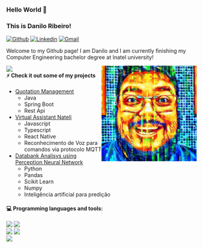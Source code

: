 ### Hello World 👋 
### This is Danilo Ribeiro!

[![Github](https://img.shields.io/badge/-Github-000?style=flat&logo=Github&logoColor=white)](https://github.com/dmax101)
[![Linkedin](https://img.shields.io/badge/-LinkedIn-blue?style=flat&logo=Linkedin&logoColor=white)](https://www.linkedin.com/in/danribeiro101/)
[![Gmail](https://img.shields.io/badge/-Gmail-c14438?style=flat&logo=Gmail&logoColor=white)](mailto:danriba@gmail.com)

Welcome to my Github page! I am Danilo and I am currently finishing my Computer Engineering bachelor degree at Inatel university!

<img align="right" alt="img" src="cover_image.jpg" width="50%" height="auto" />
<img width="50%" align="right" src="https://github-readme-stats.vercel.app/api?username=dmax101&theme=blue-green&show_icons=true&hide_border=true" />

#### ⚡ Check it out some of my projects
- [Quotation Management](https://github.com/dmax101/icc-idp-prova-quotation-management)
    - Java
    - Spring Boot
    - Rest Api
- [Virtual Assistant Nateli](https://github.com/dmax101/Nateli_Mqtt_Mobile)
    - Javascript
    - Typescript
    - React Native
    - Reconhecimento de Voz para comandos via protocolo MQTT
- [Databank Analisys using Perception Neural Network](https://github.com/dmax101/AG002)
    - Python
    - Pandas
    - Scikit Learn
    - Numpy
    - Inteligência artificial para predição

#### :computer: Programming languages and tools: 

<p>
<code><img width="15%" src="https://www.vectorlogo.zone/logos/java/java-ar21.svg"></code>
<code><img width="15%" src="https://www.vectorlogo.zone/logos/python/python-ar21.svg"></code>
<br />
<code><img width="15%" src="https://www.vectorlogo.zone/logos/mysql/mysql-ar21.svg"></code>
<code><img width="15%" src="https://www.vectorlogo.zone/logos/mongodb/mongodb-ar21.svg"></code>
<br />
<code><img width="15%" src="https://www.vectorlogo.zone/logos/git-scm/git-scm-ar21.svg"></code>
</p>
